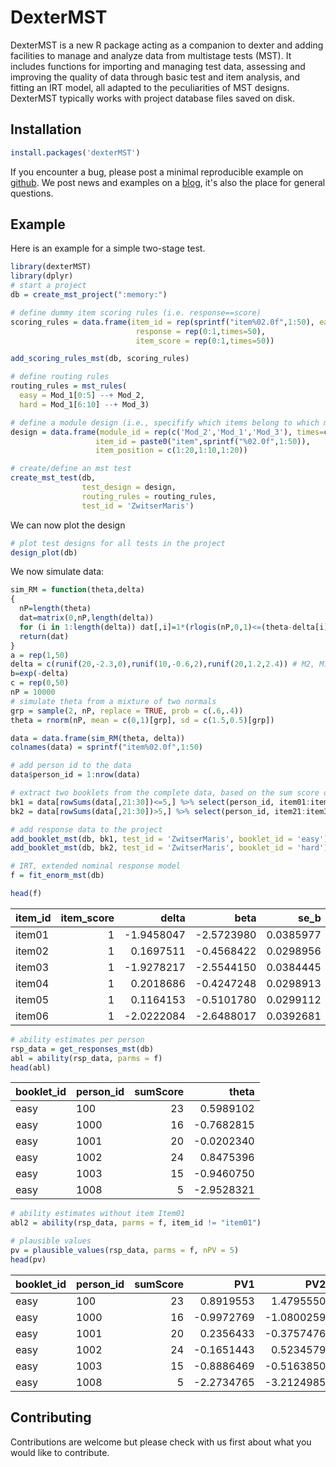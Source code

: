 <!-- README.md is generated from README.Rmd. Please edit that file -->
DexterMST
=========

DexterMST is a new R package acting as a companion to dexter and adding facilities to manage and analyze data from multistage tests (MST). It includes functions for importing and managing test data, assessing and improving the quality of data through basic test and item analysis, and fitting an IRT model, all adapted to the peculiarities of MST designs. DexterMST typically works with project database files saved on disk.

Installation
------------

``` r
install.packages('dexterMST')
```

If you encounter a bug, please post a minimal reproducible example on [github](https://github.com/jessekps/dexter/issues). We post news and examples on a [blog](http://dexterities.netlify.com), it's also the place for general questions.

Example
-------

Here is an example for a simple two-stage test.

``` r
library(dexterMST)
library(dplyr)
# start a project
db = create_mst_project(":memory:")

# define dummy item scoring rules (i.e. response==score)
scoring_rules = data.frame(item_id = rep(sprintf("item%02.0f",1:50), each=2),
                            response = rep(0:1,times=50),
                            item_score = rep(0:1,times=50))

add_scoring_rules_mst(db, scoring_rules)

# define routing rules
routing_rules = mst_rules(
  easy = Mod_1[0:5] --+ Mod_2, 
  hard = Mod_1[6:10] --+ Mod_3)

# define a module design (i.e., specifify which items belong to which modules)
design = data.frame(module_id = rep(c('Mod_2','Mod_1','Mod_3'), times=c(20,10,20)),
                   item_id = paste0("item",sprintf("%02.0f",1:50)),
                   item_position = c(1:20,1:10,1:20))

# create/define an mst test
create_mst_test(db,
                test_design = design,
                routing_rules = routing_rules,
                test_id = 'ZwitserMaris')
```

We can now plot the design

``` r
# plot test designs for all tests in the project
design_plot(db)
```

We now simulate data:

``` r
sim_RM = function(theta,delta)
{
  nP=length(theta)
  dat=matrix(0,nP,length(delta))
  for (i in 1:length(delta)) dat[,i]=1*(rlogis(nP,0,1)<=(theta-delta[i]))
  return(dat)
}
a = rep(1,50)
delta = c(runif(20,-2.3,0),runif(10,-0.6,2),runif(20,1.2,2.4)) # M2, M1, M3
b=exp(-delta)
c = rep(0,50)
nP = 10000
# simulate theta from a mixture of two normals
grp = sample(2, nP, replace = TRUE, prob = c(.6,.4))
theta = rnorm(nP, mean = c(0,1)[grp], sd = c(1.5,0.5)[grp])

data = data.frame(sim_RM(theta, delta))
colnames(data) = sprintf("item%02.0f",1:50)

# add person id to the data
data$person_id = 1:nrow(data)

# extract two booklets from the complete data, based on the sum score on the first module
bk1 = data[rowSums(data[,21:30])<=5,] %>% select(person_id, item01:item30)
bk2 = data[rowSums(data[,21:30])>5,] %>% select(person_id, item21:item30, item31:item50)

# add response data to the project
add_booklet_mst(db, bk1, test_id = 'ZwitserMaris', booklet_id = 'easy')
add_booklet_mst(db, bk2, test_id = 'ZwitserMaris', booklet_id = 'hard')
```

``` r
# IRT, extended nominal response model
f = fit_enorm_mst(db)

head(f)
```

| item\_id |  item\_score|       delta|        beta|      se\_b|
|:---------|------------:|-----------:|-----------:|----------:|
| item01   |            1|  -1.9458047|  -2.5723980|  0.0385977|
| item02   |            1|   0.1697511|  -0.4568422|  0.0298956|
| item03   |            1|  -1.9278217|  -2.5544150|  0.0384445|
| item04   |            1|   0.2018686|  -0.4247248|  0.0298913|
| item05   |            1|   0.1164153|  -0.5101780|  0.0299112|
| item06   |            1|  -2.0222084|  -2.6488017|  0.0392681|

``` r
# ability estimates per person
rsp_data = get_responses_mst(db)
abl = ability(rsp_data, parms = f)
head(abl)
```

| booklet\_id | person\_id |  sumScore|       theta|
|:------------|:-----------|---------:|-----------:|
| easy        | 100        |        23|   0.5989102|
| easy        | 1000       |        16|  -0.7682815|
| easy        | 1001       |        20|  -0.0202340|
| easy        | 1002       |        24|   0.8475396|
| easy        | 1003       |        15|  -0.9460750|
| easy        | 1008       |         5|  -2.9528321|

``` r
# ability estimates without item Item01
abl2 = ability(rsp_data, parms = f, item_id != "item01")

# plausible values
pv = plausible_values(rsp_data, parms = f, nPV = 5)
head(pv)
```

| booklet\_id | person\_id |  sumScore|         PV1|         PV2|         PV3|         PV4|         PV5|
|:------------|:-----------|---------:|-----------:|-----------:|-----------:|-----------:|-----------:|
| easy        | 100        |        23|   0.8919553|   1.4795550|   1.5316750|   0.9959165|   0.0851662|
| easy        | 1000       |        16|  -0.9972769|  -1.0800259|  -0.7924014|  -0.4417996|  -0.8288912|
| easy        | 1001       |        20|   0.2356433|  -0.3757476|   1.2436846|   0.1917415|   0.2811669|
| easy        | 1002       |        24|  -0.1651443|   0.5234579|   0.4732917|   1.8405095|   0.3283359|
| easy        | 1003       |        15|  -0.8886469|  -0.5163850|  -0.2848373|  -0.4779541|  -0.3582545|
| easy        | 1008       |         5|  -2.2734765|  -3.2124985|  -2.0531300|  -2.5819154|  -2.4801953|

Contributing
------------

Contributions are welcome but please check with us first about what you would like to contribute.
